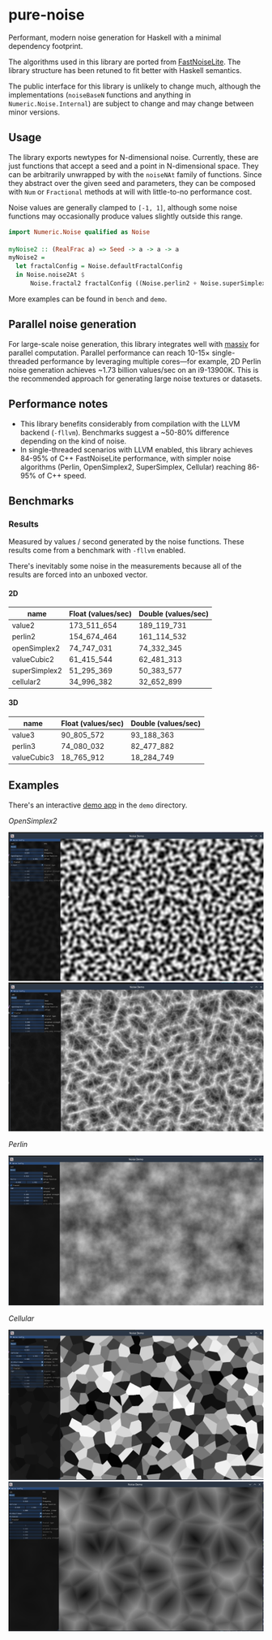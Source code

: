# pure-noise

Performant, modern noise generation for Haskell with a minimal dependency footprint.

The algorithms used in this library are ported from [FastNoiseLite](https://github.com/Auburn/FastNoiseLite). The library structure has been retuned to fit better with Haskell semantics.

The public interface for this library is unlikely to change much, although the implementations (`noiseBaseN` functions and anything in `Numeric.Noise.Internal`) are subject to change and may change between minor versions.

## Usage

The library exports newtypes for N-dimensional noise. Currently, these are just functions that accept a seed and a point in N-dimensional space. They can be arbitrarily unwrapped by with the `noiseNAt` family of functions. Since they abstract over the given seed and parameters, they can be composed with `Num` or `Fractional` methods at will with little-to-no performance cost.

Noise values are generally clamped to `[-1, 1]`, although some noise functions may occasionally produce values slightly outside this range.

```haskell
import Numeric.Noise qualified as Noise

myNoise2 :: (RealFrac a) => Seed -> a -> a -> a
myNoise2 =
  let fractalConfig = Noise.defaultFractalConfig
  in Noise.noise2At $
      Noise.fractal2 fractalConfig ((Noise.perlin2 + Noise.superSimplex2) / 2)
```

More examples can be found in `bench` and `demo`.

## Parallel noise generation

For large-scale noise generation, this library integrates well with [massiv](https://hackage.haskell.org/package/massiv) for parallel computation. Parallel performance can reach 10-15× single-threaded performance by leveraging multiple cores—for example, 2D Perlin noise generation achieves ~1.73 billion values/sec on an i9-13900K. This is the recommended approach for generating large noise textures or datasets.

## Performance notes

- This library benefits considerably from compilation with the LLVM backend (`-fllvm`). Benchmarks suggest a ~50-80% difference depending on the kind of noise.
- In single-threaded scenarios with LLVM enabled, this library achieves 84-95% of C++ FastNoiseLite performance, with simpler noise algorithms (Perlin, OpenSimplex2, SuperSimplex, Cellular) reaching 86-95% of C++ speed.

## Benchmarks

### Results

Measured by values / second generated by the noise functions. These results come from a benchmark with `-fllvm` enabled.

There's inevitably some noise in the measurements because all of the results are forced into an unboxed vector.

#### 2D

| name          | Float (values/sec) | Double (values/sec) |
| ------------- | ------------------ | ------------------- |
| value2        | 173_511_654        | 189_119_731         |
| perlin2       | 154_674_464        | 161_114_532         |
| openSimplex2  | 74_747_031         | 74_332_345          |
| valueCubic2   | 61_415_544         | 62_481_313          |
| superSimplex2 | 51_295_369         | 50_383_577          |
| cellular2     | 34_996_382         | 32_652_899          |

#### 3D

| name        | Float (values/sec) | Double (values/sec) |
| ----------- | ------------------ | ------------------- |
| value3      | 90_805_572         | 93_188_363          |
| perlin3     | 74_080_032         | 82_477_882          |
| valueCubic3 | 18_765_912         | 18_284_749          |

## Examples

There's an interactive [demo app](https://github.com/jtnuttall/pure-noise/tree/main/demo) in the `demo` directory.

_OpenSimplex2_

![OpenSimplex2](https://raw.githubusercontent.com/jtnuttall/pure-noise/main/demo/images/opensimplex.png)
![OpenSimplex2 ridged](https://raw.githubusercontent.com/jtnuttall/pure-noise/main/demo/images/opensimplex-ridged.png)

_Perlin_

![Perlin fBm](https://raw.githubusercontent.com/jtnuttall/pure-noise/main/demo/images/perlin-fbm.png)

_Cellular_

![value](https://raw.githubusercontent.com/jtnuttall/pure-noise/main/demo/images/cell-value.png)
![distance2add](https://raw.githubusercontent.com/jtnuttall/pure-noise/main/demo/images/cell-d2.png)
